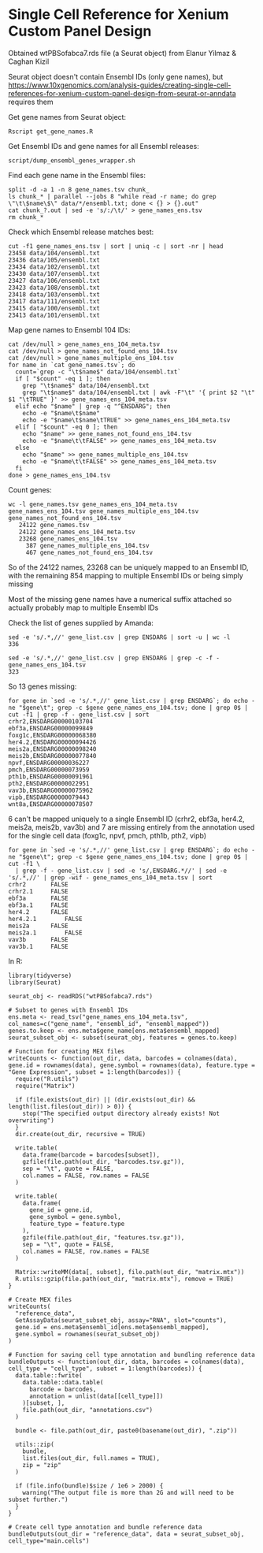 # Single Cell Reference for Xenium Custom Panel Design

Obtained wtPBSofabca7.rds file (a Seurat object) from Elanur Yilmaz & Caghan Kizil

Seurat object doesn't contain Ensembl IDs (only gene names), but https://www.10xgenomics.com/analysis-guides/creating-single-cell-references-for-xenium-custom-panel-design-from-seurat-or-anndata requires them

Get gene names from Seurat object:

```
Rscript get_gene_names.R
```

Get Ensembl IDs and gene names for all Ensembl releases:

```
script/dump_ensembl_genes_wrapper.sh
```

Find each gene name in the Ensembl files:

```
split -d -a 1 -n 8 gene_names.tsv chunk_
ls chunk_* | parallel --jobs 8 "while read -r name; do grep \"\t\$name\$\" data/*/ensembl.txt; done < {} > {}.out"
cat chunk_?.out | sed -e 's/:/\t/' > gene_names_ens.tsv
rm chunk_*
```

Check which Ensembl release matches best:

```
cut -f1 gene_names_ens.tsv | sort | uniq -c | sort -nr | head
23458 data/104/ensembl.txt
23436 data/105/ensembl.txt
23434 data/102/ensembl.txt
23430 data/107/ensembl.txt
23427 data/106/ensembl.txt
23423 data/108/ensembl.txt
23418 data/103/ensembl.txt
23417 data/111/ensembl.txt
23415 data/100/ensembl.txt
23413 data/101/ensembl.txt
```

Map gene names to Ensembl 104 IDs:

```
cat /dev/null > gene_names_ens_104_meta.tsv
cat /dev/null > gene_names_not_found_ens_104.tsv
cat /dev/null > gene_names_multiple_ens_104.tsv
for name in `cat gene_names.tsv`; do
  count=`grep -c "\t$name$" data/104/ensembl.txt`
  if [ "$count" -eq 1 ]; then
    grep "\t$name$" data/104/ensembl.txt
    grep "\t$name$" data/104/ensembl.txt | awk -F"\t" '{ print $2 "\t" $1 "\tTRUE" }' >> gene_names_ens_104_meta.tsv
  elif echo "$name" | grep -q "^ENSDARG"; then
    echo -e "$name\t$name"
    echo -e "$name\t$name\tTRUE" >> gene_names_ens_104_meta.tsv
  elif [ "$count" -eq 0 ]; then
    echo "$name" >> gene_names_not_found_ens_104.tsv
    echo -e "$name\t\tFALSE" >> gene_names_ens_104_meta.tsv
  else
    echo "$name" >> gene_names_multiple_ens_104.tsv
    echo -e "$name\t\tFALSE" >> gene_names_ens_104_meta.tsv
  fi
done > gene_names_ens_104.tsv
```

Count genes:

```
wc -l gene_names.tsv gene_names_ens_104_meta.tsv gene_names_ens_104.tsv gene_names_multiple_ens_104.tsv gene_names_not_found_ens_104.tsv
   24122 gene_names.tsv
   24122 gene_names_ens_104_meta.tsv
   23268 gene_names_ens_104.tsv
     387 gene_names_multiple_ens_104.tsv
     467 gene_names_not_found_ens_104.tsv
```

So of the 24122 names, 23268 can be uniquely mapped to an Ensembl ID, with the remaining 854 mapping to multiple Ensembl IDs or being simply missing

Most of the missing gene names have a numerical suffix attached so actually probably map to multiple Ensembl IDs

Check the list of genes supplied by Amanda:

```
sed -e 's/.*,//' gene_list.csv | grep ENSDARG | sort -u | wc -l
336
```

```
sed -e 's/.*,//' gene_list.csv | grep ENSDARG | grep -c -f - gene_names_ens_104.tsv
323
```

So 13 genes missing:

```
for gene in `sed -e 's/.*,//' gene_list.csv | grep ENSDARG`; do echo -ne "$gene\t"; grep -c $gene gene_names_ens_104.tsv; done | grep 0$ | cut -f1 | grep -f - gene_list.csv | sort
crhr2,ENSDARG00000103704
ebf3a,ENSDARG00000099849
foxg1c,ENSDARG00000068380
her4.2,ENSDARG00000094426
meis2a,ENSDARG00000098240
meis2b,ENSDARG00000077840
npvf,ENSDARG00000036227
pmch,ENSDARG00000073959
pth1b,ENSDARG00000091961
pth2,ENSDARG00000022951
vav3b,ENSDARG00000075962
vipb,ENSDARG00000079443
wnt8a,ENSDARG00000078507
```

6 can't be mapped uniquely to a single Ensembl ID (crhr2, ebf3a, her4.2, meis2a, meis2b, vav3b) and 7 are missing entirely from the annotation used for the single cell data (foxg1c, npvf, pmch, pth1b, pth2, vipb)

```
for gene in `sed -e 's/.*,//' gene_list.csv | grep ENSDARG`; do echo -ne "$gene\t"; grep -c $gene gene_names_ens_104.tsv; done | grep 0$ | cut -f1 \
  | grep -f - gene_list.csv | sed -e 's/,ENSDARG.*//' | sed -e 's/.*,//' | grep -wif - gene_names_ens_104_meta.tsv | sort
crhr2		FALSE
crhr2.1		FALSE
ebf3a		FALSE
ebf3a.1		FALSE
her4.2		FALSE
her4.2.1		FALSE
meis2a		FALSE
meis2a.1		FALSE
vav3b		FALSE
vav3b.1		FALSE
```

In R:

```
library(tidyverse)
library(Seurat)

seurat_obj <- readRDS("wtPBSofabca7.rds")

# Subset to genes with Ensembl IDs
ens.meta <- read_tsv("gene_names_ens_104_meta.tsv", col_names=c("gene_name", "ensembl_id", "ensembl_mapped"))
genes.to.keep <- ens.meta$gene_name[ens.meta$ensembl_mapped]
seurat_subset_obj <- subset(seurat_obj, features = genes.to.keep)

# Function for creating MEX files
writeCounts <- function(out_dir, data, barcodes = colnames(data), gene.id = rownames(data), gene.symbol = rownames(data), feature.type = "Gene Expression", subset = 1:length(barcodes)) {
  require("R.utils")
  require("Matrix")

  if (file.exists(out_dir) || (dir.exists(out_dir) && length(list.files(out_dir)) > 0)) {
    stop("The specified output directory already exists! Not overwriting")
  }
  dir.create(out_dir, recursive = TRUE)

  write.table(
    data.frame(barcode = barcodes[subset]),
    gzfile(file.path(out_dir, "barcodes.tsv.gz")),
    sep = "\t", quote = FALSE,
    col.names = FALSE, row.names = FALSE
  )

  write.table(
    data.frame(
      gene_id = gene.id,
      gene_symbol = gene.symbol,
      feature_type = feature.type
    ),
    gzfile(file.path(out_dir, "features.tsv.gz")),
    sep = "\t", quote = FALSE,
    col.names = FALSE, row.names = FALSE
  )

  Matrix::writeMM(data[, subset], file.path(out_dir, "matrix.mtx"))
  R.utils::gzip(file.path(out_dir, "matrix.mtx"), remove = TRUE)
}

# Create MEX files
writeCounts(
  "reference_data",
  GetAssayData(seurat_subset_obj, assay="RNA", slot="counts"),
  gene.id = ens.meta$ensembl_id[ens.meta$ensembl_mapped],
  gene.symbol = rownames(seurat_subset_obj)
)

# Function for saving cell type annotation and bundling reference data
bundleOutputs <- function(out_dir, data, barcodes = colnames(data), cell_type = "cell_type", subset = 1:length(barcodes)) {
  data.table::fwrite(
    data.table::data.table(
      barcode = barcodes,
      annotation = unlist(data[[cell_type]])
    )[subset, ],
    file.path(out_dir, "annotations.csv")
  )

  bundle <- file.path(out_dir, paste0(basename(out_dir), ".zip"))

  utils::zip(
    bundle,
    list.files(out_dir, full.names = TRUE),
    zip = "zip"
  )

  if (file.info(bundle)$size / 1e6 > 2000) {
    warning("The output file is more than 2G and will need to be subset further.")
  }
}

# Create cell type annotation and bundle reference data
bundleOutputs(out_dir = "reference_data", data = seurat_subset_obj, cell_type="main.cells")
```
